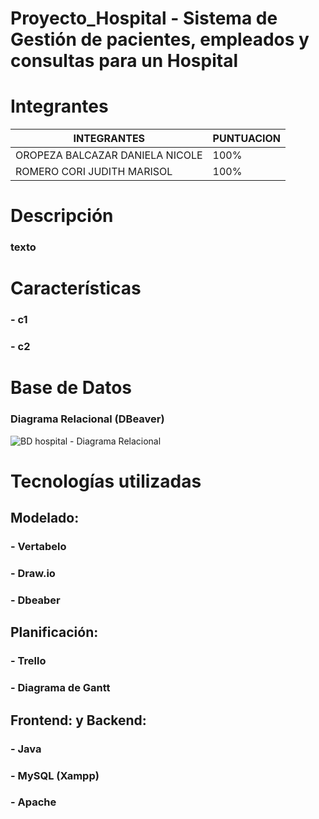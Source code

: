 # Proyecto_Hospital - Sistema de Gestión de pacientes, empleados y consultas para un Hospital

# Integrantes
| INTEGRANTES       | PUNTUACION       |
|---------------------|---------------------|
| OROPEZA BALCAZAR DANIELA NICOLE  | 100%  |
| ROMERO CORI JUDITH MARISOL | 100% |

# Descripción
### texto

# Características
###   - c1
###   - c2

# Base de Datos
### Diagrama Relacional (DBeaver)
![BD hospital - Diagrama Relacional](https://github.com/user-attachments/assets/6896b241-8f31-454d-8b25-f0b4f1c2bb38)


# Tecnologías utilizadas
## Modelado:
### - Vertabelo
### - Draw.io
### - Dbeaber
## Planificación:
### - Trello
### - Diagrama de Gantt
## Frontend: y Backend:
### - Java
### - MySQL (Xampp)
### - Apache

